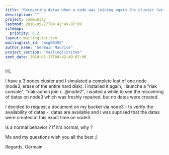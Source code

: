 ```yaml
---
title: "Recovering datas when a node was joining again the cluster (with	all node datas lost)"
description: ""
project: community
lastmod: 2010-05-17T04:42:49-07:00
sitemap:
  priority: 0.2
layout: mailinglistitem
mailinglist_id: "msg00392"
author_name: "Germain Maurice"
project_section: "mailinglistitem"
sent_date: 2010-05-17T04:42:49-07:00
---
```


Hi,

I have a 3 nodes cluster and I simulated a complete lost of one node 
(node3, erase of the entire hard disk).
I installed it again, i launche a "riak console", "riak-admin join 
r...@node2", i waited a while to see the recovering of datas on node3 
which was freshly repaired, but no datas were created.


I decided to request a document on my bucket via node3 - to verify the 
availability of datas -, datas are available and i was suprised that the 
datas were created at this exact time on node3.


Is a normal behavior ? If it's normal, why ?

Me and my questions wish you all the best ;)

Regards,
Germain

